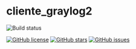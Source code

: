 # cliente_graylog2 
![Build status](https://travis-ci.org/jandradap/cliente_graylog2.svg?branch=master)

[![GitHub license](https://img.shields.io/badge/license-AGPL-blue.svg)](https://raw.githubusercontent.com/jandradap/cliente_graylog2/master/LICENSE)
[![GitHub stars](https://img.shields.io/github/stars/jandradap/cliente_graylog2.svg)](https://github.com/jandradap/cliente_graylog2/stargazers)
[![GitHub issues](https://img.shields.io/github/issues/jandradap/cliente_graylog2.svg)](https://github.com/jandradap/cliente_graylog2/issues)


